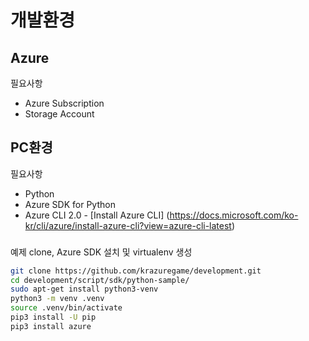 # 개발환경
## Azure 
필요사항
* Azure Subscription 
* Storage Account

## PC환경
필요사항
* Python
* Azure SDK for Python
* Azure CLI 2.0 - [Install Azure CLI] (https://docs.microsoft.com/ko-kr/cli/azure/install-azure-cli?view=azure-cli-latest)

###
예제 clone, Azure SDK 설치 및 virtualenv 생성

```bash
git clone https://github.com/krazuregame/development.git
cd development/script/sdk/python-sample/
sudo apt-get install python3-venv
python3 -m venv .venv
source .venv/bin/activate
pip3 install -U pip
pip3 install azure
```

